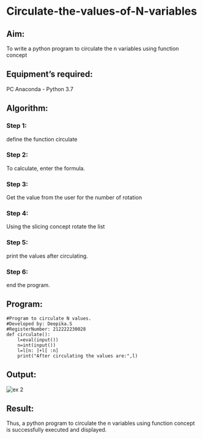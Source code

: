 # Circulate-the-values-of-N-variables
## Aim:
To write a python program to circulate the n variables using function concept
## Equipment’s required:
PC
Anaconda - Python 3.7
## Algorithm: 
### Step 1:
define the function circulate
### Step 2:
To calculate, enter the formula.
### Step 3: 
Get the value from the user for the number of rotation
### Step 4:
Using the slicing concept rotate the list
### Step 5:
print the values after circulating.
### Step 6: 
end the program.

## Program:
```
#Program to circulate N values.
#Developed by: Deepika.S
#RegisterNumber: 212222230028
def circulate():
    l=eval(input())
    n=int(input())
    l=l[n: ]+l[ :n]
    print("After circulating the values are:",l)
```
## Output:
![ex 2](https://user-images.githubusercontent.com/119393935/226510859-d6272453-72fb-4762-a951-d63aa10bb979.png)



## Result:
Thus, a python program to circulate the n variables using function concept is
successfully executed and displayed.
